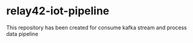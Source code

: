 # relay42-iot-pipeline
This repository has been created for consume kafka stream and process data pipeline
